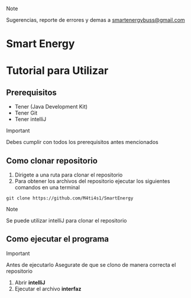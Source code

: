 > [!NOTE]
> Sugerencias, reporte de errores y demas a [smartenergybuss@gmail.com](mailto:smartenergybuss@gmail.com)
# Smart Energy

# Tutorial para Utilizar
## Prerequisitos
- Tener (Java Development Kit) 
- Tener Git 
- Tener intelliJ
  
> [!IMPORTANT]
> Debes cumplir con todos los prerequisitos antes mencionados


  
## Como clonar repositorio
1. Dirigete a una ruta para clonar el repositorio
2. Para obtener los archivos del repositorio ejecutar los siguientes comandos en una terminal  
``` shell
git clone https://github.com/M4ti4s1/SmartEnergy
```
> [!NOTE]
> Se puede utilizar intelliJ para clonar el repositorio
  
## Como ejecutar el programa
> [!IMPORTANT]
> Antes de ejecutarlo Asegurate de que se clono de manera correcta el repositorio

1. Abrir **intelliJ**
2. Ejecutar el archivo **interfaz**


